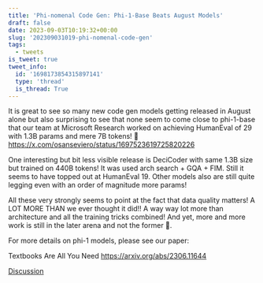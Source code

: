 ```yaml
---
title: 'Phi-nomenal Code Gen: Phi-1-Base Beats August Models'
draft: false
date: 2023-09-03T10:19:32+00:00
slug: '202309031019-phi-nomenal-code-gen'
tags:
  - tweets
is_tweet: true
tweet_info:
  id: '1698173854315897141'
  type: 'thread'
  is_thread: True
---
```




It is great to see so many new code gen models getting released in August alone but also surprising to see that none seem to come close to phi-1-base that our team at Microsoft Research worked on achieving HumanEval of 29 with 1.3B params and mere 7B tokens! 🧵 <https://x.com/osanseviero/status/1697523619725820226>

One interesting but bit less visible release is DeciCoder with same 1.3B size but trained on 440B tokens! It was used arch search + GQA + FIM. Still it seems to have topped out at HumanEval 19. Other models also are still quite legging even with an order of magnitude more params!

All these very strongly seems to point at the fact that data quality matters! A LOT MORE THAN we ever thought it did!! A way way lot more than architecture and all the training tricks combined! And yet, more and more work is still in the later arena and not the former 🤔.

For more details on phi-1 models, please see our paper:

Textbooks Are All You Need
<https://arxiv.org/abs/2306.11644>

[Discussion](https://x.com/sytelus/status/1698173854315897141)
